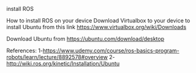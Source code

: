 install ROS

How to install ROS on your device 
Download Virtualbox to your device to install Ubuntu from this link
https://www.virtualbox.org/wiki/Downloads
 
Download Ubuntu from https://ubuntu.com/download/desktop 
 
 
References:
1-https://www.udemy.com/course/ros-basics-program-robots/learn/lecture/8892578#overview
2- http://wiki.ros.org/kinetic/Installation/Ubuntu



